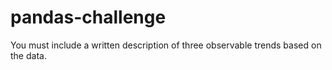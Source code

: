 # pandas-challenge
You must include a written description of three observable trends based on the data.
